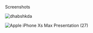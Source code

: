 Screenshots

![dhabshkda](https://user-images.githubusercontent.com/72512986/124397183-183ecb00-dd2c-11eb-854b-463efd7e77fa.png)

![Apple iPhone Xs Max Presentation (27)](https://user-images.githubusercontent.com/72512986/124395194-6221b400-dd20-11eb-9639-bcf6054451c3.png)

